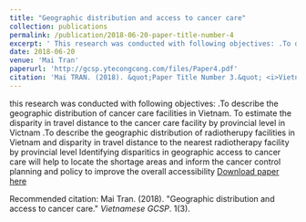 ```yaml
---
title: "Geographic distribution and access to cancer care"
collection: publications
permalink: /publication/2018-06-20-paper-title-number-4
excerpt: ' This research was conducted with following objectives: .To describe the geographic distribution of cancer care facilities in Vietnam. To estimate the disparity in travel distance to the cancer care facility by provincial level in Victnam .To describe the geographic distribution of radiotherupy facilities in Vietnam and disparity in travel distance to the nearest radiotherapy facility by provincial level Identifying disparitics in geographic access to cancer care will help to locate the shortage areas and inform the cancer control planning and policy to improve the overall accessibility.'
date: 2018-06-20
venue: 'Mai Tran'
paperurl: 'http://gcsp.ytecongcong.com/files/Paper4.pdf'
citation: 'Mai TRAN. (2018). &quot;Paper Title Number 3.&quot; <i>Vietnamese GCSP</i>. 1(3).'
---
```

 this research was conducted with following objectives: .To describe the geographic distribution of cancer care facilities in Vietnam. To estimate the disparity in travel distance to the cancer care facility by provincial level in Victnam .To describe the geographic distribution of radiotherupy facilities in Vietnam and disparity in travel distance to the nearest radiotherapy facility by provincial level Identifying disparitics in geographic access to cancer care will help to locate the shortage areas and inform the cancer control planning and policy to improve the overall accessibility
[Download paper here](http://gcsp.ytecongcong.com/files/Paper4.pdf)

Recommended citation: Mai Tran. (2018). "Geographic distribution and access to cancer care." <i>Vietnamese GCSP</i>. 1(3).

